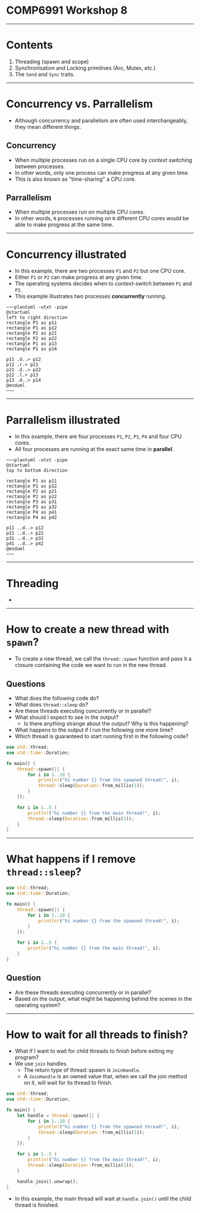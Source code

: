 <!-- markdownlint-disable MD005 MD012 MD013 MD007 MD024 -->

# COMP6991 Workshop 8

---

# Contents

1. Threading (spawn and scope)
2. Synchronisation and Locking primitives (Arc, Mutex, etc.)
3. The `Send` and `Sync` traits.

---

# Concurrency vs. Parrallelism

* Although concurrency and parallelism are often used interchangeably, they mean different things.

## Concurrency

* When multiple processes run on a single CPU core by *context switching* between processes.
* In other words, only one process can make progress at any given time.
* This is also known as "time-sharing" a CPU core.
## Parrallelism

* When multiple processes run on multiple CPU cores.
* In other words, `N` processes running on `N` different CPU cores would be able to make progress at the same time.

---

# Concurrency illustrated

* In this example, there are two processes `P1` and `P2` but one CPU core.
* Either `P1` or `P2` can make progress at any given time.
* The operating systems decides when to *context-switch* between `P1` and `P2`.
* This example illustrates two processes **concurrently** running.

```
~~~plantuml -utxt -pipe
@startuml
left to right direction
rectangle P1 as p11
rectangle P1 as p12
rectangle P2 as p21
rectangle P2 as p22
rectangle P1 as p13
rectangle P1 as p14

p11 .d..> p12
p12 .r.> p21
p21 .d..> p22
p22 .l.> p13
p13 .d..> p14
@enduml
~~~
```

---

# Parrallelism illustrated

* In this example, there are four processes `P1`, `P2`, `P3`, `P4` and four CPU cores.
* All four processes are running at the exact same time in **parallel**.

```
~~~plantuml -utxt -pipe
@startuml
top to bottom direction

rectangle P1 as p11
rectangle P1 as p12
rectangle P2 as p21
rectangle P2 as p22
rectangle P3 as p31
rectangle P3 as p32
rectangle P4 as p41
rectangle P4 as p42

p11 ..d..> p12
p21 ..d..> p22
p31 ..d..> p32
p41 ..d..> p42
@enduml
~~~
```

---

# Threading

* 

---

# How to create a new thread with `spawn`?

* To create a new thread, we call the `thread::spawn` function and pass it a closure containing the code we want to run in the new thread.

## Questions

* What does the following code do? <!-- The example prints some text from a main thread and other text from a new thread: -->
* What does `thread::sleep` do? <!-- It forces a thread to stop its execution for a short duration, allowing a different thread to run -->
* Are these threads executing concurrently or in parallel? <!-- We are simulating concurrency because the `thread::sleep` is artificially forcing threads to sleep, which interleaves the thread. -->
* What should I expect to see in the output?
    * Is there anything strange about the output? Why is this happening? <!-- Even though we told the spawned thread to print until i is 9, it only got to 5 before the main thread shut down. -->
* What happens to the output if I run the following one more time? <!-- The order changes. This is because the operating system scheduler is non-deterministic. -->
* Which thread is guaranteed to start running first in the following code? <!-- Trick question. We don't know because the scheduler is non-deterministic. -->

```rust
use std::thread;
use std::time::Duration;

fn main() {
    thread::spawn(|| {
        for i in 1..10 {
            println!("hi number {} from the spawned thread!", i);
            thread::sleep(Duration::from_millis(1));
        }
    });

    for i in 1..5 {
        println!("hi number {} from the main thread!", i);
        thread::sleep(Duration::from_millis(1));
    }
}
```

---

# What happens if I remove `thread::sleep`?

```rust
use std::thread;
use std::time::Duration;

fn main() {
    thread::spawn(|| {
        for i in 1..10 {
            println!("hi number {} from the spawned thread!", i);
        }
    });

    for i in 1..5 {
        println!("hi number {} from the main thread!", i);
    }
}
```

## Question

* Are these threads executing concurrently or in parallel? <!-- On operating systems that map user threads to kernel threads, which is pretty much all operating systems, threads execute in parallel.  -->
* Based on the output, what might be happening behind the scenes in the operating system?

---

# How to wait for all threads to finish?

* What if I want to wait for child threads to finish before exiting my program?
* We use `join` handles.
    * The return type of thread::spawn is `JoinHandle`.
    * A `JoinHandle` is an owned value that, when we call the join method on it, will wait for its thread to finish. 

```rust
use std::thread;
use std::time::Duration;

fn main() {
    let handle = thread::spawn(|| {
        for i in 1..10 {
            println!("hi number {} from the spawned thread!", i);
            thread::sleep(Duration::from_millis(1));
        }
    });

    for i in 1..5 {
        println!("hi number {} from the main thread!", i);
        thread::sleep(Duration::from_millis(1));
    }

    handle.join().unwrap();
}
```

* In this example, the main thread will wait at `handle.join()` until the child thread is finished.




